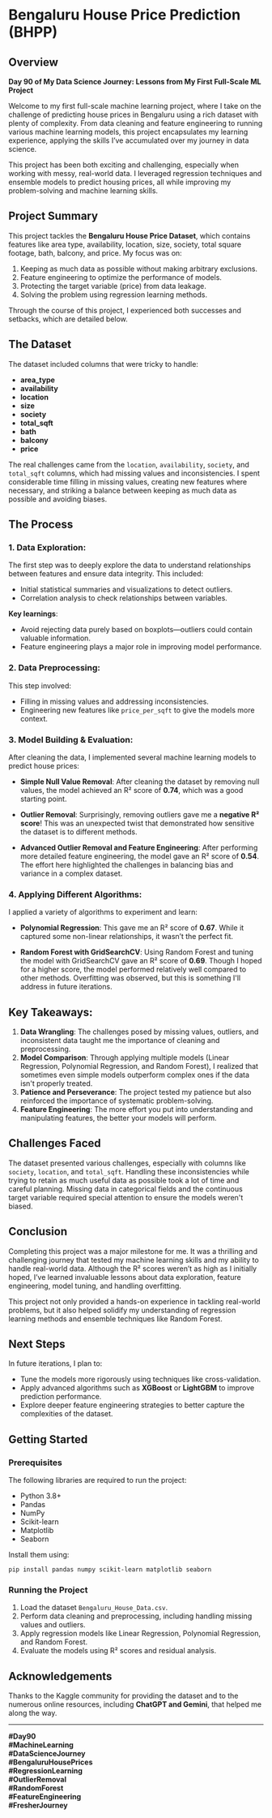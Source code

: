 # Bengaluru House Price Prediction (BHPP)

## Overview
**Day 90 of My Data Science Journey: Lessons from My First Full-Scale ML Project**

Welcome to my first full-scale machine learning project, where I take on the challenge of predicting house prices in Bengaluru using a rich dataset with plenty of complexity. From data cleaning and feature engineering to running various machine learning models, this project encapsulates my learning experience, applying the skills I’ve accumulated over my journey in data science.

This project has been both exciting and challenging, especially when working with messy, real-world data. I leveraged regression techniques and ensemble models to predict housing prices, all while improving my problem-solving and machine learning skills.

## Project Summary
This project tackles the **Bengaluru House Price Dataset**, which contains features like area type, availability, location, size, society, total square footage, bath, balcony, and price. My focus was on:
1. Keeping as much data as possible without making arbitrary exclusions.
2. Feature engineering to optimize the performance of models.
3. Protecting the target variable (price) from data leakage.
4. Solving the problem using regression learning methods.

Through the course of this project, I experienced both successes and setbacks, which are detailed below. 

## The Dataset
The dataset included columns that were tricky to handle: 
- **area_type**
- **availability**
- **location**
- **size**
- **society**
- **total_sqft**
- **bath**
- **balcony**
- **price**

The real challenges came from the `location`, `availability`, `society`, and `total_sqft` columns, which had missing values and inconsistencies. I spent considerable time filling in missing values, creating new features where necessary, and striking a balance between keeping as much data as possible and avoiding biases.

## The Process
### 1. Data Exploration:
The first step was to deeply explore the data to understand relationships between features and ensure data integrity. This included:
- Initial statistical summaries and visualizations to detect outliers.
- Correlation analysis to check relationships between variables.

**Key learnings**:
- Avoid rejecting data purely based on boxplots—outliers could contain valuable information.
- Feature engineering plays a major role in improving model performance.

### 2. Data Preprocessing:
This step involved:
- Filling in missing values and addressing inconsistencies.
- Engineering new features like `price_per_sqft` to give the models more context.

### 3. Model Building & Evaluation:
After cleaning the data, I implemented several machine learning models to predict house prices:

- **Simple Null Value Removal**: 
  After cleaning the dataset by removing null values, the model achieved an R² score of **0.74**, which was a good starting point.

- **Outlier Removal**: 
  Surprisingly, removing outliers gave me a **negative R² score**! This was an unexpected twist that demonstrated how sensitive the dataset is to different methods.

- **Advanced Outlier Removal and Feature Engineering**: 
  After performing more detailed feature engineering, the model gave an R² score of **0.54**. The effort here highlighted the challenges in balancing bias and variance in a complex dataset.

### 4. Applying Different Algorithms:
I applied a variety of algorithms to experiment and learn:

- **Polynomial Regression**: 
  This gave me an R² score of **0.67**. While it captured some non-linear relationships, it wasn’t the perfect fit.

- **Random Forest with GridSearchCV**: 
  Using Random Forest and tuning the model with GridSearchCV gave an R² score of **0.69**. Though I hoped for a higher score, the model performed relatively well compared to other methods. Overfitting was observed, but this is something I'll address in future iterations.

## Key Takeaways:
1. **Data Wrangling**: The challenges posed by missing values, outliers, and inconsistent data taught me the importance of cleaning and preprocessing.
2. **Model Comparison**: Through applying multiple models (Linear Regression, Polynomial Regression, and Random Forest), I realized that sometimes even simple models outperform complex ones if the data isn't properly treated.
3. **Patience and Perseverance**: The project tested my patience but also reinforced the importance of systematic problem-solving.
4. **Feature Engineering**: The more effort you put into understanding and manipulating features, the better your models will perform.

## Challenges Faced
The dataset presented various challenges, especially with columns like `society`, `location`, and `total_sqft`. Handling these inconsistencies while trying to retain as much useful data as possible took a lot of time and careful planning. Missing data in categorical fields and the continuous target variable required special attention to ensure the models weren't biased.

## Conclusion
Completing this project was a major milestone for me. It was a thrilling and challenging journey that tested my machine learning skills and my ability to handle real-world data. Although the R² scores weren’t as high as I initially hoped, I’ve learned invaluable lessons about data exploration, feature engineering, model tuning, and handling overfitting.

This project not only provided a hands-on experience in tackling real-world problems, but it also helped solidify my understanding of regression learning methods and ensemble techniques like Random Forest.

## Next Steps
In future iterations, I plan to:
- Tune the models more rigorously using techniques like cross-validation.
- Apply advanced algorithms such as **XGBoost** or **LightGBM** to improve prediction performance.
- Explore deeper feature engineering strategies to better capture the complexities of the dataset.

## Getting Started
### Prerequisites
The following libraries are required to run the project:
- Python 3.8+
- Pandas
- NumPy
- Scikit-learn
- Matplotlib
- Seaborn

Install them using:
```
pip install pandas numpy scikit-learn matplotlib seaborn
```

### Running the Project
1. Load the dataset `Bengaluru_House_Data.csv`.
2. Perform data cleaning and preprocessing, including handling missing values and outliers.
3. Apply regression models like Linear Regression, Polynomial Regression, and Random Forest.
4. Evaluate the models using R² scores and residual analysis.

## Acknowledgements
Thanks to the Kaggle community for providing the dataset and to the numerous online resources, including **ChatGPT and Gemini**, that helped me along the way.

---

**#Day90**  
**#MachineLearning**  
**#DataScienceJourney**  
**#BengaluruHousePrices**  
**#RegressionLearning**  
**#OutlierRemoval**  
**#RandomForest**  
**#FeatureEngineering**  
**#FresherJourney**
